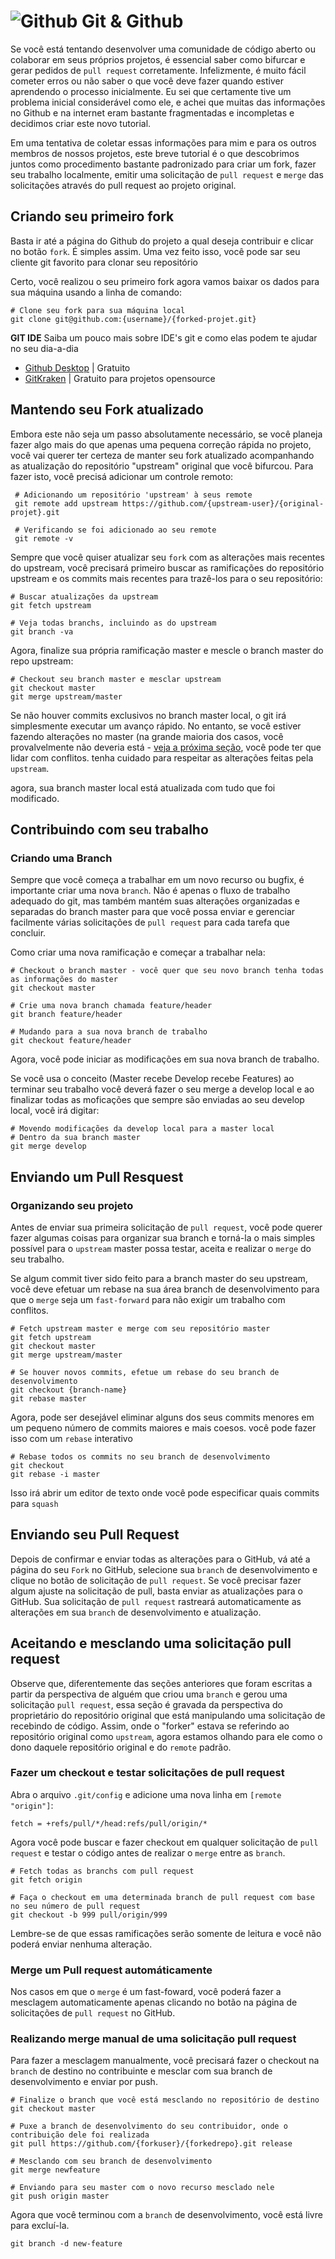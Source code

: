 # ![Github](https://suse.me/sites/default/files/styles/thumbnails_32x32/public/icons/9331c338-165f-43f5-acd3-10ce5afd14c9_11457.png?itok=lWoD9e8c) Git & Github

Se você está tentando desenvolver uma comunidade de código aberto ou colaborar em seus próprios projetos, é essencial saber como bifurcar e gerar pedidos de `pull request` corretamente. Infelizmente, é muito fácil cometer erros ou não saber o que você deve fazer quando estiver aprendendo o processo inicialmente. Eu sei que certamente tive um problema inicial considerável como ele, e achei que muitas das informações no Github e na internet eram bastante fragmentadas e incompletas e decidimos criar este novo tutorial.

Em uma tentativa de coletar essas informações para mim e para os outros membros de nossos projetos, este breve tutorial é o que descobrimos juntos como procedimento bastante padronizado para criar um fork, fazer seu trabalho localmente, emitir uma solicitação de `pull request` e `merge` das solicitações através do pull request ao projeto original.

## Criando seu primeiro fork

Basta ir até a página do Github do projeto a qual deseja contribuir e clicar no botão `fork`. É simples assim. Uma vez feito isso, você pode sar seu cliente git favorito para clonar seu repositório

Certo, você realizou o seu primeiro fork agora vamos baixar os dados para sua máquina usando a linha de comando:

```shell
# Clone seu fork para sua máquina local
git clone git@github.com:{username}/{forked-projet.git}
```

**GIT IDE**
Saiba um pouco mais sobre IDE's git e como elas podem te ajudar no seu dia-a-dia

- [Github Desktop](https://desktop.github.com/) | Gratuito
- [GitKraken](https://www.gitkraken.com/) | Gratuito para projetos opensource

## Mantendo seu Fork atualizado

Embora este não seja um passo absolutamente necessário, se você planeja fazer algo mais do que apenas uma pequena correção rápida no projeto, você vai querer ter certeza de manter seu fork atualizado acompanhando as atualização do repositório "upstream" original que você bifurcou.
Para fazer isto, você precisá adicionar um controle remoto:

```
 # Adicionando um repositório 'upstream' à seus remote
 git remote add upstream https://github.com/{upstream-user}/{original-projet}.git

 # Verificando se foi adicionado ao seu remote
 git remote -v
```

Sempre que você quiser atualizar seu `fork` com as alterações mais recentes do upstream, você precisará primeiro buscar as ramificações do repositório upstream e os commits mais recentes para trazê-los para o seu repositório:

```shell
# Buscar atualizações da upstream
git fetch upstream

# Veja todas branchs, incluindo as do upstream
git branch -va
```

Agora, finalize sua própria ramificação master e mescle o branch master do repo upstream:

```shell
# Checkout seu branch master e mesclar upstream
git checkout master
git merge upstream/master
```

Se não houver commits exclusivos no branch master local, o git irá simplesmente executar um avanço rápido. No entanto, se você estiver fazendo alterações no master (na grande maioria dos casos, você provalvelmente não deveria está - [veja a próxima seção](#), você pode ter que lidar com conflitos. tenha cuidado para respeitar as alterações feitas pela `upstream`.

agora, sua branch master local está atualizada com tudo que foi modificado.

## Contribuindo com seu trabalho

### Criando uma Branch

Sempre que você começa a trabalhar em um novo recurso ou bugfix, é importante criar uma nova `branch`. Não é apenas o fluxo de trabalho adequado do git, mas também mantém suas alterações organizadas e separadas do branch master para que você possa enviar e gerenciar facilmente várias solicitações de `pull request` para cada tarefa que concluir.

Como criar uma nova ramificação e começar a trabalhar nela:

```
# Checkout o branch master - você quer que seu novo branch tenha todas as informações do master
git checkout master

# Crie uma nova branch chamada feature/header
git branch feature/header

# Mudando para a sua nova branch de trabalho
git checkout feature/header
```

Agora, você pode iniciar as modificações em sua nova branch de trabalho.

Se você usa o conceito (Master recebe Develop recebe Features)
ao terminar seu trabalho você deverá fazer o seu merge a develop local e ao finalizar todas as moficações que sempre são enviadas ao seu develop local, você irá digitar:

```
# Movendo modificações da develop local para a master local
# Dentro da sua branch master
git merge develop
```

## Enviando um Pull Resquest

### Organizando seu projeto

Antes de enviar sua primeira solicitação de `pull request`, você pode querer fazer algumas coisas para organizar sua branch e torná-la o mais simples possível para o `upstream` master possa testar, aceita e realizar o `merge` do seu trabalho.

Se algum commit tiver sido feito para a branch master do seu upstream, você deve efetuar um rebase na sua área branch de desenvolvimento para que o `merge` seja um `fast-forward` para não exigir um trabalho com conflitos.

```
# Fetch upstream master e merge com seu repositório master
git fetch upstream
git checkout master
git merge upstream/master

# Se houver novos commits, efetue um rebase do seu branch de desenvolvimento
git checkout {branch-name}
git rebase master
```

Agora, pode ser desejável eliminar alguns dos seus commits menores em um pequeno número de commits maiores e mais coesos. você pode fazer isso com um `rebase` interativo

```
# Rebase todos os commits no seu branch de desenvolvimento
git checkout
git rebase -i master
```

Isso irá abrir um editor de texto onde você pode especificar quais commits para `squash`

## Enviando seu Pull Request

Depois de confirmar e enviar todas as alterações para o GitHub, vá até a página do seu `Fork` no GitHub, selecione sua `branch` de desenvolvimento e clique no botão de solicitação de `pull request`. Se você precisar fazer algum ajuste na solicitação de pull, basta enviar as atualizações para o GitHub. Sua solicitação de `pull request` rastreará automaticamente as alterações em sua `branch` de desenvolvimento e atualização.

## Aceitando e mesclando uma solicitação pull request

Observe que, diferentemente das seções anteriores que foram escritas a partir da perspectiva de alguém que criou uma `branch` e gerou uma solicitação `pull request`, essa seção é gravada da perspectiva do proprietário do repositório original que está manipulando uma solicitação de recebindo de código. Assim, onde o "forker" estava se referindo ao repositório original como `upstream`, agora estamos olhando para ele como o dono daquele repositório original e do `remote` padrão.

### Fazer um checkout e testar solicitações de pull request

Abra o arquivo `.git/config` e adicione uma nova linha em `[remote "origin"]`:

```
fetch = +refs/pull/*/head:refs/pull/origin/*
```

Agora você pode buscar e fazer checkout em qualquer solicitação de `pull request` e testar o código antes de realizar o `merge` entre as `branch`.

```
# Fetch todas as branchs com pull request
git fetch origin

# Faça o checkout em uma determinada branch de pull request com base no seu número de pull request
git checkout -b 999 pull/origin/999
```

Lembre-se de que essas ramificações serão somente de leitura e você não poderá enviar nenhuma alteração.

### Merge um Pull request automáticamente

Nos casos em que o `merge` é um fast-foward, você poderá fazer a mesclagem automaticamente apenas clicando no botão na página de solicitações de `pull request` no GitHub.

### Realizando merge manual de uma solicitação pull request

Para fazer a mesclagem manualmente, você precisará fazer o checkout na `branch` de destino no contribuinte e mesclar com sua branch de desenvolvimento e enviar por push.

```
# Finalize o branch que você está mesclando no repositório de destino
git checkout master

# Puxe a branch de desenvolvimento do seu contribuidor, onde o contribuição dele foi realizada
git pull https://github.com/{forkuser}/{forkedrepo}.git release

# Mesclando com seu branch de desenvolvimento
git merge newfeature

# Enviando para seu master com o novo recurso mesclado nele
git push origin master
```

Agora que você terminou com a `branch` de desenvolvimento, você está livre para excluí-la.

```
git branch -d new-feature
```